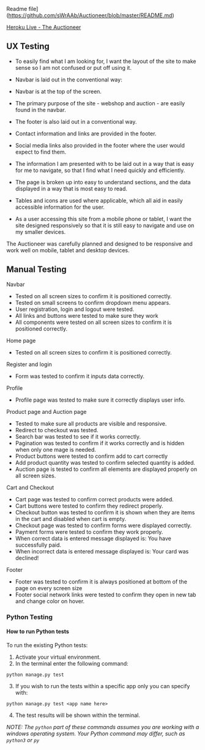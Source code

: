 Readme file](https://github.com/sWrAAb/Auctioneer/blob/master/README.md)

[Heroku Live - The Auctioneer](https://the-auctioneer.herokuapp.com)

## UX Testing

- To easily find what I am looking for, I want the layout of the site to make sense so I am not confused or put off using it.

- Navbar is laid out in the conventional way:

- Navbar is at the top of the screen.

- The primary purpose of the site - webshop and auction - are easily found in the navbar.

- The footer is also laid out in a conventional way.

- Contact information and links are provided in the footer.

- Social media links also provided in the footer where the user would expect to find them.

- The information I am presented with to be laid out in a way that is easy for me to navigate, so that I find what I need quickly and efficiently.

- The page is broken up into easy to understand sections, and the data displayed in a way that is most easy to read.

- Tables and icons are used where applicable, which all aid in easily accessible information for the user.
- As a user accessing this site from a mobile phone or tablet, I want the site designed responsively so that it is still easy to navigate and use on my smaller devices. 

The Auctioneer was carefully planned and designed to be responsive and work well on mobile, tablet and desktop devices.

## Manual Testing

Navbar

  - Tested on all screen sizes to confirm it is positioned correctly.
  - Tested on small screens to confirm dropdown menu appears.
  - User registration, login and logout were tested.
  - All links and buttons were tested to make sure they work
  - All components were tested  on all screen sizes to confirm it is positioned correctly.

Home page

- Tested on all screen sizes to confirm it is positioned correctly.

Register and login

  - Form was tested to confirm it inputs data correctly. 

Profile 
  - Profile page was tested to make sure it correctly displays user info.

Product page and Auction page
- Tested to make sure all products are visible and responsive.
- Redirect to checkout was tested.
- Search bar was tested to see if it works correctly.
- Pagination was tested to confirm if it works correctly and is hidden when only one mage is needed.
- Product buttons were tested to confirm add to cart correctly
- Add product quantity was tested to confirm selected quantity is added.
- Auction page is tested to confirm all elements are displayed properly on all screen sizes.

Cart and Checkout
- Cart page was tested to confirm correct products were added.
- Cart buttons were tested to confirm they redirect properly.
- Checkout button was tested to confirm it is shown when they are items in the cart and disabled when cart is empty.
- Checkout page was tested to confirm forms were displayed correctly.
- Payment forms were tested to confirm they work properly.
- When correct data is entered message displayed is: You have successfully paid.
- When incorrect data is entered message displayed is: Your card was declined!

Footer
- Footer was tested to confirm it is always positioned at bottom  of the page on every screen size
- Footer social network links were tested to confirm they open in new tab and change color on hover.

### Python Testing

#### How to run Python tests

To run the existing Python tests:
1. Activate your virtual environment.
2. In the terminal enter the following command:
```
python manage.py test
```
3. If you wish to run the tests within a specific app only you can specify with: 
```
python manage.py test <app name here>
```
4. The test results will be shown within the terminal.

_NOTE: The `python` part of these commands assumes you are working with a windows operating system. Your Python command may differ, such as `python3` or `py`_
